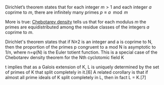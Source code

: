 Dirichlet’s theorem states that for each integer $m > 1$ and each integer $a$ coprime to $m$, there are infinitely many primes $p \equiv a \mod m$

More is true: [Chebotarev density](Chebotarev%20density) tells us that for each modulus $m$ the primes are equidistributed among the residue classes of the integers $a$ coprime to $m$.

Dirichlet's theorem states that if N≥2 is an integer and a is coprime to N, then the proportion of the primes p congruent to a mod N is asymptotic to 1/n, where n=φ(N) is the Euler totient function. This is a special case of the Chebotarev density theorem for the Nth cyclotomic field K

t implies that as a Galois extension of K, L is uniquely determined by the set of primes of K that split completely in it.[6] A related corollary is that if almost all prime ideals of K split completely in L, then in fact L = K.[7]